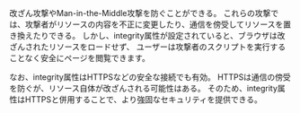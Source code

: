 改ざん攻撃やMan-in-the-Middle攻撃を防ぐことができる。
これらの攻撃では、攻撃者がリソースの内容を不正に変更したり、通信を傍受してリソースを置き換えたりできる。
しかし、integrity属性が設定されていると、ブラウザは改ざんされたリソースをロードせず、
ユーザーは攻撃者のスクリプトを実行することなく安全にページを閲覧できます。

なお、integrity属性はHTTPSなどの安全な接続でも有効。
HTTPSは通信の傍受を防ぐが、リソース自体が改ざんされる可能性はある。
そのため、integrity属性はHTTPSと併用することで、より強固なセキュリティを提供できる。
